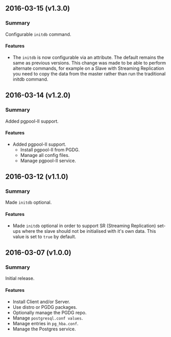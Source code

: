 ## 2016-03-15 (v1.3.0)
### Summary
Configurable `initdb` command.

#### Features
- The `initdb` is now configurable via an attribute. The default remains the same as previous versions. This change was made to be able to perform alternate commands, for example on a Slave with Streaming Replication you need to copy the data from the master rather than run the traditional initdb command.

## 2016-03-14 (v1.2.0)
### Summary
Added pgpool-II support.

#### Features
- Added pgpool-II support.
  - Install pgpool-II from PGDG.
  - Manage all config files.
  - Manage pgpool-II service.

## 2016-03-12 (v1.1.0)
### Summary
Made `initdb` optional.

#### Features
- Made `initdb` optional in order to support SR (Streaming Replication) set-ups where the slave should not be initialised with it's own data. This value is set to `true` by default.

## 2016-03-07 (v1.0.0)
### Summary
Initial release.

#### Features
- Install Client and/or Server.
- Use distro or PGDG packages.
- Optionally manage the PGDG repo.
- Manage `postgresql.conf values`.
- Manage entries in `pg_hba.conf`.
- Manage the Postgres service.
